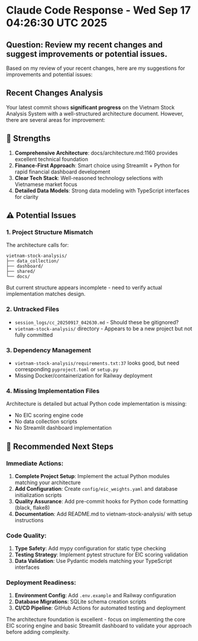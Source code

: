 # Claude Code Response - Wed Sep 17 04:26:30 UTC 2025
## Question: Review my recent changes and suggest improvements or potential issues.

Based on my review of your recent changes, here are my suggestions for improvements and potential issues:

## Recent Changes Analysis

Your latest commit shows **significant progress** on the Vietnam Stock Analysis System with a well-structured architecture document. However, there are several areas for improvement:

## 🎯 **Strengths**

1. **Comprehensive Architecture**: docs/architecture.md:1160 provides excellent technical foundation
2. **Finance-First Approach**: Smart choice using Streamlit + Python for rapid financial dashboard development
3. **Clear Tech Stack**: Well-reasoned technology selections with Vietnamese market focus
4. **Detailed Data Models**: Strong data modeling with TypeScript interfaces for clarity

## ⚠️ **Potential Issues**

### 1. **Project Structure Mismatch**
The architecture calls for:
```
vietnam-stock-analysis/
├── data_collection/
├── dashboard/
├── shared/
└── docs/
```

But current structure appears incomplete - need to verify actual implementation matches design.

### 2. **Untracked Files**
- `session_logs/cc_20250917_042630.md` - Should these be gitignored?
- `vietnam-stock-analysis/` directory - Appears to be a new project but not fully committed

### 3. **Dependency Management**
- `vietnam-stock-analysis/requirements.txt:37` looks good, but need corresponding `pyproject.toml` or `setup.py`
- Missing Docker/containerization for Railway deployment

### 4. **Missing Implementation Files**
Architecture is detailed but actual Python code implementation is missing:
- No EIC scoring engine code
- No data collection scripts  
- No Streamlit dashboard implementation

## 🔧 **Recommended Next Steps**

### Immediate Actions:
1. **Complete Project Setup**: Implement the actual Python modules matching your architecture
2. **Add Configuration**: Create `config/eic_weights.yaml` and database initialization scripts
3. **Quality Assurance**: Add pre-commit hooks for Python code formatting (black, flake8)
4. **Documentation**: Add README.md to vietnam-stock-analysis/ with setup instructions

### Code Quality:
1. **Type Safety**: Add mypy configuration for static type checking
2. **Testing Strategy**: Implement pytest structure for EIC scoring validation
3. **Data Validation**: Use Pydantic models matching your TypeScript interfaces

### Deployment Readiness:
1. **Environment Config**: Add `.env.example` and Railway configuration
2. **Database Migrations**: SQLite schema creation scripts
3. **CI/CD Pipeline**: GitHub Actions for automated testing and deployment

The architecture foundation is excellent - focus on implementing the core EIC scoring engine and basic Streamlit dashboard to validate your approach before adding complexity.

